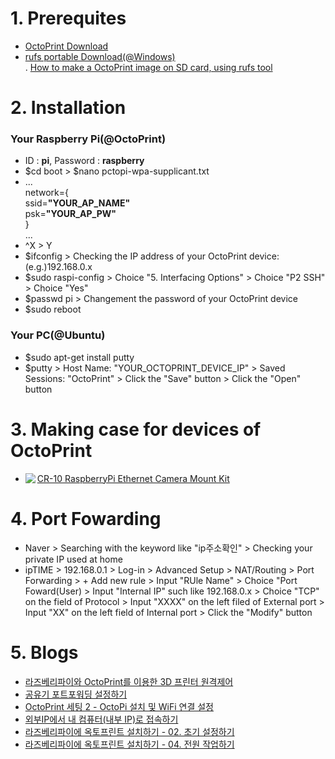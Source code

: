# 1. Prerequites
 - <a href="https://octopi.octoprint.org/latest">OctoPrint Download</a><br>
 - <a href="https://github.com/pbatard/rufus/releases/download/v3.5/rufus-3.5p.exe">rufs portable Download(@Windows)</a><br>
  . <a href="https://m.blog.naver.com/PostView.nhn?blogId=seoulworkshop&logNo=221262339483&proxyReferer=https%3A%2F%2Fwww.google.com%2F">How to make a OctoPrint image on SD card, using rufs tool</a>
# 2. Installation
  ### Your Raspberry Pi(@OctoPrint)
  - ID : **pi**, Password : **raspberry**<br>
  - $cd boot > $nano pctopi-wpa-supplicant.txt<br>
  - ...<br>
    network={<br>
      ssid=**"YOUR_AP_NAME"**<br>
      psk=**"YOUR_AP_PW"**<br>
    }<br>
    ...<br>
  - ^X > Y<br>
  - $ifconfig > Checking the IP address of your OctoPrint device: (e.g.)192.168.0.x<br>
  - $sudo raspi-config > Choice "5. Interfacing Options" > Choice "P2 SSH" > Choice "Yes"<br>
  - $passwd pi > Changement the password of your OctoPrint device<br>
  - $sudo reboot
  ### Your PC(@Ubuntu)
  - $sudo apt-get install putty<br>
  - $putty > Host Name: "YOUR_OCTOPRINT_DEVICE_IP" > Saved Sessions: "OctoPrint" > Click the "Save" button > Click the "Open" button
# 3. Making case for devices of OctoPrint
 - <a href="https://www.thingiverse.com/thing:2797774/remixes">CR-10 RaspberryPi Ethernet Camera Mount Kit</a>
   <img src="https://cdn.thingiverse.com/renders/e3/b2/47/75/33/fea04dd546a653231a598e4ac9940c03_preview_featured.jpg" align="left">
# 4. Port Fowarding
 - Naver > Searching with the keyword like "ip주소확인" > Checking your private IP used at home<br>
 - ipTIME > 192.168.0.1 > Log-in > Advanced Setup > NAT/Routing > Port Forwarding > + Add new rule > Input "RUle Name" > Choice "Port Foward(User) > Input "Internal IP" such like 192.168.0.x > Choice "TCP" on the field of Protocol > Input "XXXX" on the left filed of External port > Input "XX" on the left field of Internal port > Click the "Modify" button 
# 5. Blogs
 - <a href="https://cosmosjs.blog.me/221516473588">라즈베리파이와 OctoPrint를 이용한 3D 프린터 원격제어</a>
 - <a href="https://seoulworkshop.blog.me/221265052717">공유기 포트포워딩 설정하기</a>
 - <a href="https://m.blog.naver.com/PostView.nhn?blogId=seoulworkshop&logNo=221262339483&proxyReferer=https%3A%2F%2Fwww.google.com%2F">OctoPrint 세팅 2 - OctoPi 설치 및 WiFi 연결 설정</a>
 - <a href="https://studyforus.tistory.com/27">외부IP에서 내 컴퓨터(내부 IP)로 접속하기</a>
 - <a href="https://bugwhale.com/raspberry-octoprint-install-02/">라즈베리파이에 옥토프린트 설치하기 - 02. 초기 설정하기</a>
 - <a href="https://bugwhale.com/raspberry-octoprint-install-04/">라즈베리파이에 옥토프린트 설치하기 - 04. 전원 작업하기</a>
